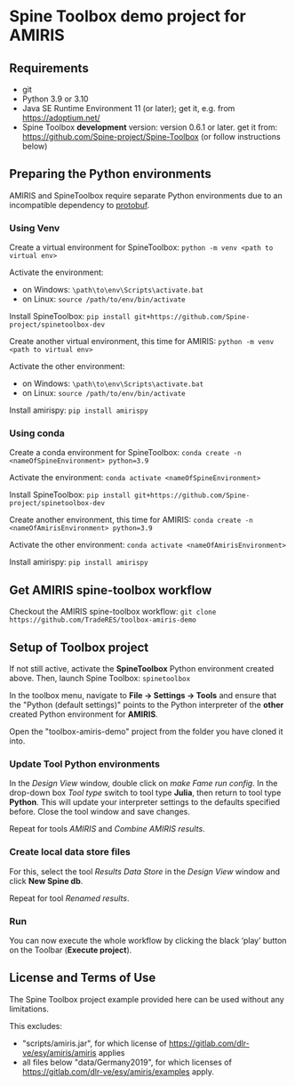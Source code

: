 # Spine Toolbox demo project for AMIRIS
## Requirements
* git
* Python 3.9 or 3.10
* Java SE Runtime Environment 11 (or later); get it, e.g. from https://adoptium.net/
* Spine Toolbox **development** version: version 0.6.1 or later. 
  get it from: https://github.com/Spine-project/Spine-Toolbox (or follow instructions below)

## Preparing the Python environments
AMIRIS and SpineToolbox require separate Python environments due to an incompatible dependency to [protobuf](https://pypi.org/project/protobuf/).

### Using Venv
Create a virtual environment for SpineToolbox: `python -m venv <path to virtual env>`

Activate the environment:
* on Windows: `\path\to\env\Scripts\activate.bat`
* on Linux: `source /path/to/env/bin/activate`

Install SpineToolbox: `pip install git+https://github.com/Spine-project/spinetoolbox-dev`

Create another virtual environment, this time for AMIRIS: `python -m venv <path to virtual env>`

Activate the other environment:
* on Windows: `\path\to\env\Scripts\activate.bat`
* on Linux: `source /path/to/env/bin/activate`

Install amirispy: `pip install amirispy`

### Using conda
Create a conda environment for SpineToolbox: `conda create -n <nameOfSpineEnvironment> python=3.9`

Activate the environment: `conda activate <nameOfSpineEnvironment>`

Install SpineToolbox: `pip install git+https://github.com/Spine-project/spinetoolbox-dev`

Create another environment, this time for AMIRIS: `conda create -n <nameOfAmirisEnvironment> python=3.9`

Activate the other environment: `conda activate <nameOfAmirisEnvironment>`

Install amirispy: `pip install amirispy`

## Get AMIRIS spine-toolbox workflow
Checkout the AMIRIS spine-toolbox workflow: `git clone https://github.com/TradeRES/toolbox-amiris-demo`

## Setup of Toolbox project
If not still active, activate the **SpineToolbox** Python environment created above.
Then, launch Spine Toolbox: `spinetoolbox`

In the toolbox menu, navigate to **File -> Settings -> Tools** and ensure that the "Python (default settings)" points to the Python interpreter of the **other** created Python environment for **AMIRIS**.

Open the "toolbox-amiris-demo" project from the folder you have cloned it into.

### Update Tool Python environments
In the *Design View* window, double click on *make Fame run config*. In the drop-down box *Tool type* switch to tool type **Julia**, then return to tool type **Python**. This will update your interpreter settings to the defaults specified before. Close the tool window and save changes.

Repeat for tools *AMIRIS* and *Combine AMIRIS results*.

### Create local data store files
For this, select the tool *Results Data Store* in the *Design View* window and click **New Spine db**. 

Repeat for tool *Renamed results*.

### Run
You can now execute the whole workflow by clicking the black ‘play’ button on the Toolbar (**Execute project**).

## License and Terms of Use
The Spine Toolbox project example provided here can be used without any limitations.

This excludes:
* "scripts/amiris.jar", for which license of https://gitlab.com/dlr-ve/esy/amiris/amiris applies
* all files below "data/Germany2019", for which licenses of https://gitlab.com/dlr-ve/esy/amiris/examples apply.
